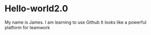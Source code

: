 # Hello-world2.0
My name is James.
I am learning to use Github
It looks like a powerful platform for teamwork
